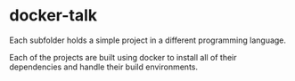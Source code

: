 # docker-talk

Each subfolder holds a simple project in a different programming language.

Each of the projects are built using docker to install all of their dependencies and handle their build environments.
